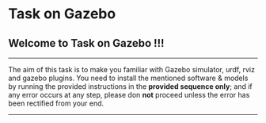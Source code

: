 # Task on Gazebo


## Welcome to Task on Gazebo !!!

---

The aim of this task is to make you familiar with Gazebo simulator, urdf, rviz and gazebo plugins. You need to install the mentioned software & models by running the provided instructions in the **provided sequence only**; and if any error occurs at any step, please don **not** proceed unless the error has been rectified from your end.

---